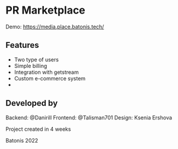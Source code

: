# PR Marketplace
Demo: https://media.place.batonis.tech/

## Features
- Two type of users
- Simple billing
- Integration with getstream
- Custom e-commerce system
- 

## Developed by

Backend: @Danirill
Frontend: @Talisman701
Design: Ksenia Ershova

Project created in 4 weeks

Batonis 2022

